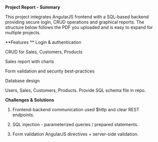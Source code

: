 **Project Report - Summary**

This project integrates AngularJS frontend with a SQL-based backend providing secure login, CRUD operations and graphical reports. The structure below follows the PDF you uploaded and is easy to expand for multiple projects.

**Features
**
Login & authentication

CRUD for Sales, Customers, Products

Sales report with charts

Form validation and security best-practices

Database design

Users, Sales, Customers, Products. Provide SQL schema file in repo.

**Challenges & Solutions**

1. Frontend-backend communication used $http and clear REST endpoints.

2. SQL injection - parameterized queries / prepared statements.

3. Form validation AngularJS directives + server-side validation.
